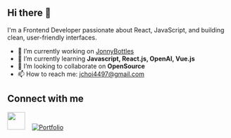 ## Hi there 👋
I'm a Frontend Developer passionate about React, JavaScript, and building clean, user-friendly interfaces.
- 🔭 I’m currently working on [JonnyBottles](https://github.com/jchoi4497/jonnybottles)
- 🌱 I’m currently learning **Javascript, React.js, OpenAI, Vue.js**
- 👯 I’m looking to collaborate on **OpenSource**
- 📫 How to reach me: jchoi4497@gmail.com
  
## Connect with me
[<img src="https://cdn-icons-png.flaticon.com/512/174/174857.png" width="40" height="40"/>](https://www.linkedin.com/in/jonathan-choi-89026b198/)&nbsp;&nbsp;&nbsp;
[![Portfolio](https://img.shields.io/badge/Portfolio-0D47A1?style=for-the-badge&logoColor=white)](https://jonathanchoi-portfolio.netlify.app/)


<!--
**jchoi4497/jchoi4497** is a ✨ _special_ ✨ repository because its `README.md` (this file) appears on your GitHub profile.

Here are some ideas to get you started:

-->
